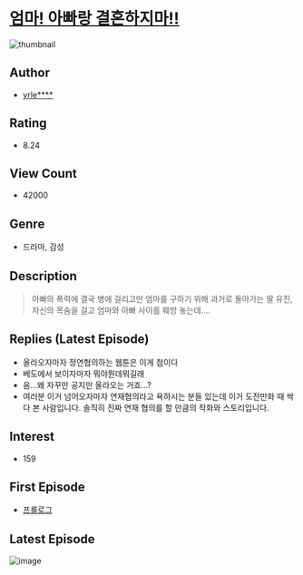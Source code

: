 # [엄마! 아빠랑 결혼하지마!!](https://comic.naver.com/bestChallenge/list?titleId=781414)
![thumbnail](https://image-comic.pstatic.net/user_contents_data/challenge_comic/2021/09/25/264279/thumbnail_202x164f0cbac1c_c78c_4eda_92ee_3c82a4f0a59c_00004066.JPEG)

## Author
- [yrle****](https://comic.naver.com/artistTitle?id=264279)

## Rating
- 8.24

## View Count
- 42000

## Genre
- 드라마, 감성

## Description
> 아빠의 폭력에 결국 병에 걸리고만 엄마를 구하기 위해 과거로 돌아가는 딸 유진, 자신의 목숨을 걸고 엄마와 아빠 사이를 훼방 놓는데....

## Replies (Latest Episode)
- 올라오자마자 정연협의하는 웹툰은 이게 첨이다
- 베도에서 보이자마자 뭐야뭔데뭐길래
- 음...왜 자꾸만 공지만 올라오는 거죠...?
- 여러분 이거 넘어오자마자 연재협의라고 욕하시는 분들 있는데 이거 도전만화 때 싹다 본 사람입니다. 솔직히 진짜 연재 협의를 할 만큼의 작화와 스토리입니다.

## Interest
- 159

## First Episode
- [프롤로그](https://comic.naver.com/bestChallenge/detail?titleId=781414&no=1)

## Latest Episode
![image](https://image-comic.pstatic.net/user_contents_data/challenge_comic/2021/10/29/264279/upload_3617858565214594611.jpeg)

